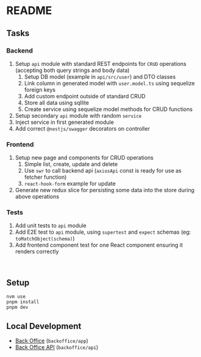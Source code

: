 # README

## Tasks

### Backend

1. Setup `api` module with standard REST endpoints for `CRUD` operations (accepting both query strings and body data)
   1. Setup DB model (example in `api/src/user`) and DTO classes
   2. Link column in generated model with `user.model.ts` using sequelize foreign keys
   3. Add custom endpoint outside of standard CRUD
   4. Store all data using sqllite
   5. Create service using sequelize model methods for CRUD functions
2. Setup secondary `api` module with random `service`
3. Inject service in first generated module
4. Add correct `@nestjs/swagger` decorators on controller

### Frontend

1. Setup new page and components for CRUD operations
   1. Simple list, create, update and delete
   2. Use `swr` to call backend api (`axiosApi` const is ready for use as fetcher function)
   3. `react-hook-form` example for update
2. Generate new redux slice for persisting some data into the store during above operations

### Tests

1. Add unit tests to `api` module
2. Add E2E test to `api` module, using `supertest` and `expect` schemas (eg: `toMatchObject(schema)`)
3. Add frontend component test for one React component ensuring it renders correctly

&nbsp;
&nbsp;
&nbsp;
&nbsp;
&nbsp;

## Setup

```shell
nvm use
pnpm install
pnpm dev
```

## Local Development

- [Back Office](http://localhost:3000/) (`backoffice/app`)
- [Back Office API](http://localhost:4000/) (`backoffice/api`)
